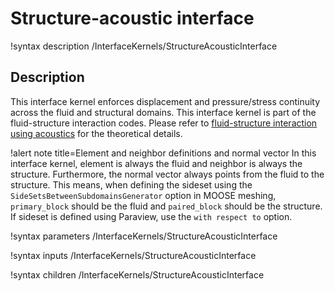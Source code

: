 # Structure-acoustic interface

!syntax description /InterfaceKernels/StructureAcousticInterface

## Description

This interface kernel enforces displacement and pressure/stress continuity across
the fluid and structural domains. This interface kernel is part of the fluid-structure interaction codes. Please refer to [fluid-structure interaction using acoustics](/fsi_acoustics.md) for the theoretical details.

!alert note title=Element and neighbor definitions and normal vector
In this interface kernel, element is always the fluid and neighbor is always
 the structure. Furthermore, the normal vector always points from the fluid to
 the structure. This means, when defining the sideset using the `SideSetsBetweenSubdomainsGenerator` option in MOOSE meshing, `primary_block` should
  be the fluid and `paired_block` should be the structure. If sideset is defined
  using Paraview, use the `with respect to` option.

!syntax parameters /InterfaceKernels/StructureAcousticInterface

!syntax inputs /InterfaceKernels/StructureAcousticInterface

!syntax children /InterfaceKernels/StructureAcousticInterface

